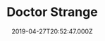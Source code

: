 ---
title: "Doctor Strange"
year: 2016
date: 2019-04-27T20:52:47.000Z
permalink: /almanac/movies/2019-04-27-doctor-strange/index.html
rating: 3
tmdbid: 284052
---